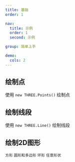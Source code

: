 ```yaml
---
title: 基础
order: 1

nav:
  title: 示例
  order: 1
  second: 示例

group: 简单上手

demo:
  cols: 2
---
```


## 绘制点

使用 `new THREE.Points()` 绘制点

<code src="./points/index.tsx" compact="true"></code>

## 绘制线段

使用 `new THREE.Line()` 绘制线段

<code src="./line/index.tsx" compact="true"></code>

## 绘制2D图形

<code src="./graphics/square/index.tsx" compact="true">方形</code>
<code src="./graphics/circle/index.tsx" compact="true">圆形和多边形</code>
<code src="./graphics/ring/index.tsx" compact="true">环形</code>
<code src="./graphics/shape/index.tsx" compact="true">任意形状</code>
